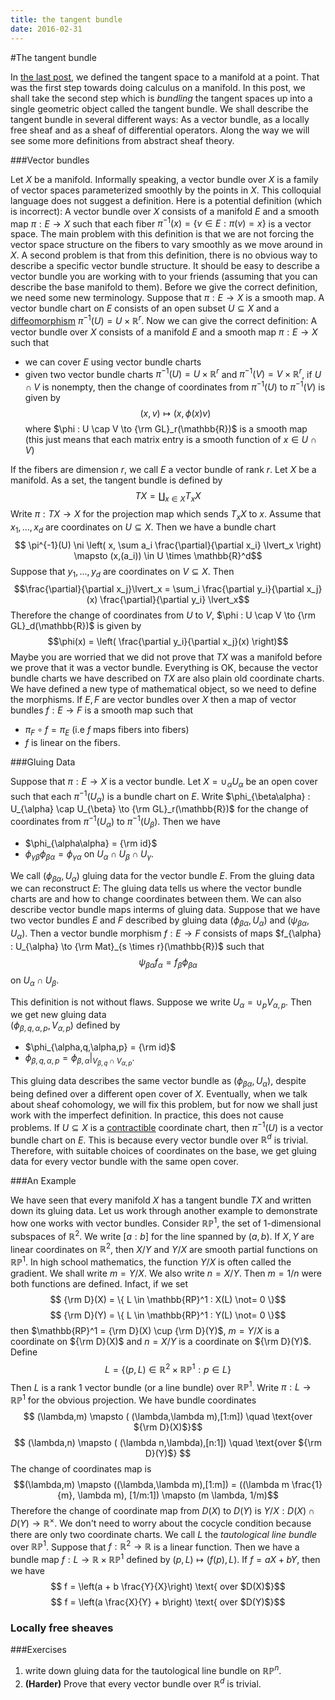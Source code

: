 ```yaml
---
title: the tangent bundle
date: 2016-02-31
---
```


#The tangent bundle

In [the last post](2016-02-07-tangentspaces.html), we defined the tangent space to a 
manifold at a point. That was the first step towards doing calculus on a manifold. In 
this post, we shall take the second step which is *bundling* the tangent spaces up 
into a single geometric object called the tangent bundle. We shall describe the 
tangent bundle in several different ways: As a vector bundle, as a locally free sheaf 
and as a sheaf of differential operators. Along the way we will see some more 
definitions from abstract sheaf theory.

###Vector bundles

Let $X$ be a manifold. Informally speaking, a vector bundle over $X$ is a family 
of vector spaces parameterized smoothly by the points in $X$. This colloquial language 
does not suggest a definition. Here is a potential definition (which is incorrect): A 
vector bundle over $X$ consists of a manifold $E$ and a smooth map $\pi : E \to X$ 
such that each fiber $\pi^{-1}(x) = \{ v \in E : \pi(v) = x\}$ is a vector space. The 
main problem with this definition is that we are not forcing the vector space 
structure on the fibers to vary smoothly as we move around in $X$. A second problem is 
that from this definition, there is no obvious way to describe a specific vector 
bundle structure. It should be easy to describe a vector bundle you are working with to your 
friends (assuming that you can describe the base manifold to them). Before we give the 
correct definition, we need some new terminology. Suppose 
that $\pi : E \to X$ is a smooth map. A vector bundle chart on $E$ consists of an open 
subset $U \subseteq X$ and a 
[diffeomorphism](https://en.wikipedia.org/wiki/Diffeomorphism)
$\pi^{-1}(U) = U \times \mathbb{R}^r$. Now we can give the correct definition: A 
vector bundle over $X$ consists of a manifold $E$ and a smooth map $\pi : E \to X$ 
such that 

- we can cover $E$ using vector bundle charts 
- given two vector bundle charts $\pi^{-1}(U) = U \times \mathbb{R}^r$ and 
$\pi^{-1}(V) = V \times \mathbb{R}^r$, if $U \cap V$ is nonempty, then the change of 
coordinates from $\pi^{-1}(U)$ to $\pi^{-1}(V)$ is given by
$$(x,v) \mapsto (x,\phi(x)v)$$
where $\phi : U \cap V \to {\rm GL}_r(\mathbb{R})$ is a smooth map (this just means 
that each matrix entry is a smooth function of $x \in U \cap V$)

If the fibers are dimension $r$, we call $E$ a vector bundle of rank $r$. Let $X$ be a 
manifold. As a set, the tangent bundle is defined by
$$TX = \coprod_{x \in X}T_x X$$
Write $\pi : TX \to X$ for the projection map which sends $T_xX$ to $x$. Assume that 
$x_1,\dots,x_d$ are coordinates on $U \subseteq X$. Then we have a bundle chart
$$ \pi^{-1}(U) \ni \left( x, \sum a_i \frac{\partial}{\partial x_i} \lvert_x \right) 
\mapsto 
(x,(a_i)) \in U \times \mathbb{R}^d$$ 
Suppose that $y_1,\dots,y_d$ are coordinates on $V \subseteq X$. Then 
$$\frac{\partial}{\partial x_j}\lvert_x = \sum_i \frac{\partial y_i}{\partial x_j}(x) 
\frac{\partial}{\partial y_i} \lvert_x$$
Therefore the change of coordinates from $U$ to $V$, $\phi : U \cap V \to {\rm 
GL}_d(\mathbb{R})$ is given by
$$\phi(x) = \left( \frac{\partial y_i}{\partial x_j}(x) \right)$$
Maybe you are worried that we did not prove that $TX$ was a manifold before we prove 
that it was a vector bundle. Everything is OK, because the vector bundle charts we 
have described on $TX$ are also plain old coordinate charts. We have defined a new 
type of mathematical object, so we need to define the morphisms. If $E,F$ are vector 
bundles over $X$ then a map of vector bundles $f : E \to F$ is a smooth map such that 

- $\pi_F \circ f = \pi_E$ (i.e $f$ maps fibers into fibers)
- $f$ is linear on the fibers.

###Gluing Data

Suppose that $\pi : E \to X$ is a vector bundle. Let $X = \cup_{\alpha} U_{\alpha}$ be 
an open cover such that each $\pi^{-1}(U_{\alpha})$ is a bundle chart on $E$. Write 
$\phi_{\beta\alpha} : U_{\alpha} \cap U_{\beta} \to {\rm GL}_r(\mathbb{R})$ for the 
change of coordinates from $\pi^{-1}(U_{\alpha})$ to $\pi^{-1}(U_{\beta})$. Then we 
have

- $\phi_{\alpha\alpha} = {\rm id}$
- $\phi_{\gamma\beta} \phi_{\beta\alpha} = \phi_{\gamma\alpha}$ on $U_{\alpha} \cap 
U_{\beta} \cap U_{\gamma}$. 

We call $(\phi_{\beta\alpha}, U_{\alpha})$ gluing data for the vector bundle $E$. From 
the gluing data we can reconstruct $E$: The gluing data tells us where the vector 
bundle charts are and how to change coordinates between them. We can also describe 
vector bundle maps interms of gluing data. Suppose that we have two vector bundles $E$ 
and $F$ described by gluing data $(\phi_{\beta\alpha},U_{\alpha})$ and 
$(\psi_{\beta\alpha},U_{\alpha})$. Then a vector bundle morphism $f : E \to F$ 
consists of maps $f_{\alpha} : U_{\alpha} \to {\rm Mat}_{s \times r}(\mathbb{R})$ 
such that
$$\psi_{\beta\alpha} f_{\alpha} = f_{\beta} \phi_{\beta\alpha}$$
on $U_{\alpha} \cap U_{\beta}$. 

This definition is not without flaws. Suppose we write 
$U_{\alpha} = \cup_p V_{\alpha, p}$. Then we get new gluing data  
$(\phi_{\beta,q,\alpha,p}, V_{\alpha,p})$ defined by 

- $\phi_{\alpha,q,\alpha,p} = {\rm id}$
- $\phi_{\beta,q,\alpha,p} = \phi_{\beta,\alpha} \lvert_{V_{\beta,q} \cap 
V_{\alpha,p}}$. 

This gluing data describes the same vector bundle as 
$(\phi_{\beta\alpha}, U_{\alpha})$, despite being defined over a different open cover 
of $X$. Eventually, when we talk about sheaf cohomology, we will fix this problem, but 
for now we shall just work with the imperfect definition. In practice, this does not 
cause problems. If $U \subseteq X$ is a
[contractible](https://en.wikipedia.org/wiki/Contractible_space) coordinate chart, 
then $\pi^{-1}(U)$ is a 
vector bundle chart on $E$. This is because every vector bundle over $\mathbb{R}^d$ is 
trivial. Therefore, with suitable choices of coordinates on the base, we get gluing 
data for every vector bundle with the same open cover.

###An Example

We have seen that every manifold $X$ has a tangent bundle $TX$ and written down its 
gluing data. Let us work through another example to demonstrate how one works with 
vector bundles. Consider $\mathbb{RP}^1$, the set of 1-dimensional subspaces of 
$\mathbb{R}^2$. We write $[a:b]$ for the line spanned by $(a,b)$. If $X,Y$ are linear 
coordinates on $\mathbb{R}^2$, then $X/Y$ and $Y/X$ are smooth partial functions on 
$\mathbb{RP}^1$. In high school mathematics, the function $Y/X$ is often called the 
gradient. We shall write $m = Y/X$. We also write $n = X/Y$. Then $m = 1/n$ were both 
functions are defined. Infact, 
if we set
$$ {\rm D}(X) = \{ L \in \mathbb{RP}^1 : X(L) \not= 0 \}$$
$$ {\rm D}(Y) = \{ L \in \mathbb{RP}^1 : Y(L) \not= 0 \}$$
then $\mathbb{RP}^1 = {\rm D}(X) \cup {\rm D}(Y)$, $m = Y/X$ is a coordinate on ${\rm 
D}(X)$ and $n = X/Y$ is a coordinate on ${\rm D}(Y)$. Define
$$ L = \{ (p,L) \in \mathbb{R}^2 \times \mathbb{RP}^1 : p \in L \} $$
Then $L$ is a rank $1$ vector bundle (or a line bundle) over $\mathbb{RP}^1$. Write 
$\pi : L \to \mathbb{RP}^1$ for the obvious projection. We have bundle coordinates
$$ (\lambda,m) \mapsto ( (\lambda,\lambda m),[1:m]) \quad \text{over ${\rm D}(X)$}$$
$$ (\lambda,n) \mapsto ( (\lambda n,\lambda),[n:1]) \quad \text{over ${\rm D}(Y)$} $$
The change of coordinates map is
$$(\lambda,m) \mapsto ((\lambda,\lambda m),[1:m]) = ((\lambda m \frac{1}{m}, \lambda 
m), [1/m:1]) \mapsto (m \lambda, 1/m)$$
Therefore the change of coordinate map from $D(X)$ to $D(Y)$ is $Y/X : D(X) \cap D(Y) 
\to \mathbb{R}^{\times}$. We don\'t need to worry about the cocycle condition because 
there are only two coordinate charts. We call $L$ the *tautological line bundle* over 
$\mathbb{RP}^1$. Suppose that $f : \mathbb{R}^2 \to \mathbb{R}$ is a linear function. 
Then we have a bundle map $f : L \to \mathbb{R} \times \mathbb{RP}^1$ defined by 
$(p,L) \mapsto (f(p),L)$. If $f = aX + bY$, then we have
$$ f = \left(a + b \frac{Y}{X}\right) \text{ over $D(X)$}$$
$$ f = \left(a \frac{X}{Y} + b\right) \text{ over $D(Y)$}$$


### Locally free sheaves



###Exercises
1. write down gluing data for the tautological line bundle on $\mathbb{RP}^n$.
2. **(Harder)** Prove that every vector bundle over $\mathbb{R}^d$ is trivial.
